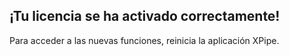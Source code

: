 ## ¡Tu licencia se ha activado correctamente!

Para acceder a las nuevas funciones, reinicia la aplicación XPipe.